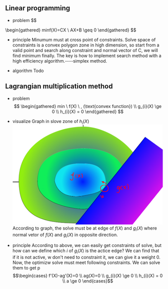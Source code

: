 ## Linear programming
- problem
$$

\begin{gathered}
minf(X)=CX \\
AX+B \geq 0
\end{gathered}
$$

- principle
Minumum must at cross point of constraints. Solve space of constraints is a convex polygon zone in high dimension, so start from a valid point and search along constraint and normal vector of C, we will find minimum finally.
The key is how to implement search method with a high efficiency algorithm.----simplex method.

- algorithm
Todo

## Lagrangian multiplication method
- problem
$$
\begin{gathered}
min \ f(X) \  , (\text{convex function}) 
\\
g_{i}(X) \ge 0
\\
h_{i}(X) = 0
\end{gathered}
$$
- visualize
Graph in slove zone of $h_{i}(X)$
![probelm-graph](../Imgs/nolinear-programming/contraint-programming-graph.png)
According to graph, the solve must be at edge of $f(X)$ and $g_{i}(X)$ where normal vetor of $f(X)$ and $g_{i}(X)$ in opposite direction.

- principle
According to above, we can easily get constraints of solve, but how can we define which $i$ of $g_{i}(X)$ is the actice edge? We can find that if it is not active, w don't need to constraint it, we can give it a weight 0.
Now, the optimizw solve must meet following constraints.
We can solve them to get p
$$\begin{cases}
f'(X)-ag'(X)=0
\\
ag(X)=0
\\
g_{i}(X) \ge 0
\\
h_{i}(X) = 0
\\
a \ge 0
\end{cases}$$




